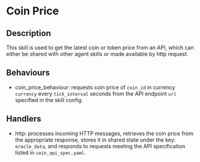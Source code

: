 # Coin Price

## Description

This skill is used to get the latest coin or token price from an API, which can either be shared with other agent skills or made available by http request.

## Behaviours

* coin_price_behaviour: requests coin price of `coin_id` in currency `currency` every `tick_interval` seconds from the API endpoint `url` specified in the skill config.

## Handlers

* http: processes incoming HTTP messages, retrieves the coin price from the appropriate response, stores it in shared state under the key: `oracle_data`, and responds to requests meeting the API specification listed in `coin_api_spec.yaml`.
